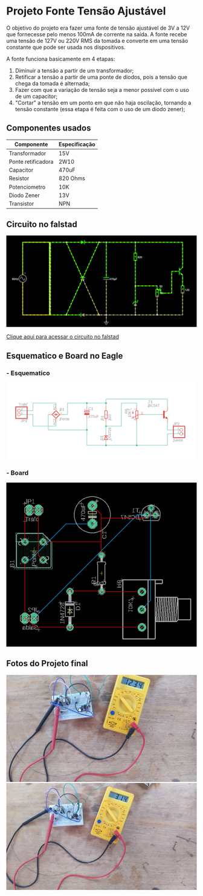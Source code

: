 # Projeto Fonte Tensão Ajustável
  O objetivo do projeto era fazer uma fonte de tensão ajustável de 3V a 12V que fornecesse pelo menos 100mA de corrente na saída.
  A fonte recebe uma tensão de 127V ou 220V RMS da tomada e converte em uma tensão constante que pode ser usada nos dispositivos.
  
  A fonte funciona basicamente em 4 etapas: 
  1. Diminuir a tensão a partir de um transformador;
  2. Retificar a tensão a partir de uma ponte de diodos, pois a tensão que chega da tomada é alternada;
  3. Fazer com que a variação de tensão seja a menor possível com o uso de um capacitor;
  4. "Cortar" a tensão em um ponto em que não haja oscilação, tornando a tensão constante (essa etapa é feita com o uso de um diodo zener);
  

## Componentes usados

|Componente|Especificação|
|----------|-------------|
|Transformador|15V|
|Ponte retificadora|2W10|
|Capacitor|470uF|
|Resistor|820 Ohms|
|Potenciometro|10K|
|Diodo Zener|13V|
|Transistor|NPN|

## Circuito no falstad

![](https://github.com/g-faccini/ProjetoFonte/blob/main/CircuitoFalstad.PNG "Circuito falstad")

[Clique aqui para acessar o circuito no falstad](https://tinyurl.com/2zzzodnc)


## Esquematico e Board no Eagle

### - Esquematico
![](https://github.com/g-faccini/ProjetoFonte/blob/main/Esquematico.PNG "Esquemático no Eagle")

### - Board
![](https://github.com/g-faccini/ProjetoFonte/blob/main/PCB.PNG "Esquemático no Eagle")

## Fotos do Projeto final
![Fonte na tensão máxima (perto de 12V)](https://github.com/g-faccini/ProjetoFonte/blob/main/Tmax.jpeg)
![Fonte na tensão mínima (perto de 3V)](https://github.com/g-faccini/ProjetoFonte/blob/main/Tmin.jpeg)

